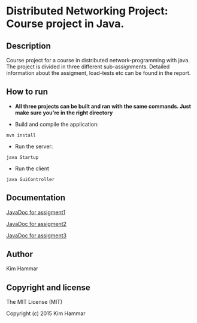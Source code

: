 # Distributed Networking Project: Course project in Java.

## Description

Course project for a course in distributed network-programming with java.
The project is divided in three different sub-assignments.
Detailed information about the assigment, load-tests etc can be found in the report.

## How to run

* **All three projects can be built and ran with the same commands. Just make sure you're in the right directory**

- Build and compile the application:

```
mvn install
```
        
- Run the server:

```
java Startup
```
        
- Run the client

```
java GuiController
```

## Documentation

[JavaDoc for assigment1](http://limmen.github.io/distributed_networking_project/ID2212project_assignment1/apidocs/index.html)

[JavaDoc for assigment2](http://limmen.github.io/distributed_networking_project/ID2212project_assignment2/apidocs/index.html)

[JavaDoc for assigment3](http://limmen.github.io/distributed_networking_project/ID2212project_assignment3/apidocs/index.html)
## Author

Kim Hammar

## Copyright and license

The MIT License (MIT)

Copyright (c) 2015 Kim Hammar